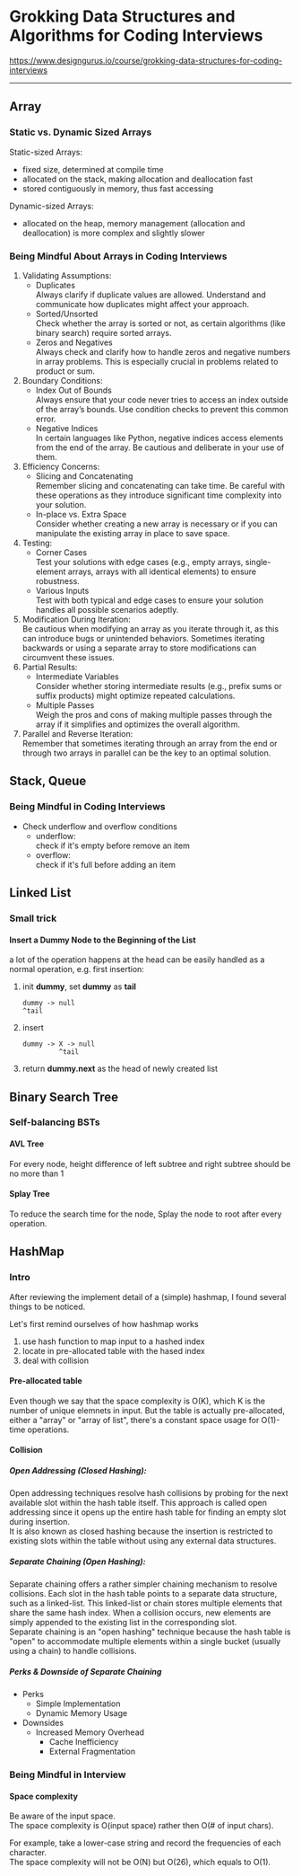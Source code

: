 # Grokking Data Structures and Algorithms for Coding Interviews
https://www.designgurus.io/course/grokking-data-structures-for-coding-interviews

---
## Array
### Static vs. Dynamic Sized Arrays
Static-sized Arrays: 
- fixed size, determined at compile time
- allocated on the stack, making allocation and deallocation fast
- stored contiguously in memory, thus fast accessing

Dynamic-sized Arrays:
- allocated on the heap, memory management (allocation and deallocation) is more complex and slightly slower

### Being Mindful About Arrays in Coding Interviews
1. Validating Assumptions:
    - Duplicates  
        Always clarify if duplicate values are allowed. Understand and communicate how duplicates might affect your approach.
    - Sorted/Unsorted  
        Check whether the array is sorted or not, as certain algorithms (like binary search) require sorted arrays.
    - Zeros and Negatives  
        Always check and clarify how to handle zeros and negative numbers in array problems. This is especially crucial in problems related to product or sum.
2. Boundary Conditions:
    - Index Out of Bounds  
        Always ensure that your code never tries to access an index outside of the array’s bounds. Use condition checks to prevent this common error.
    - Negative Indices  
        In certain languages like Python, negative indices access elements from the end of the array. Be cautious and deliberate in your use of them.
3. Efficiency Concerns:
    - Slicing and Concatenating  
        Remember slicing and concatenating can take  time. Be careful with these operations as they introduce significant time complexity into your solution.
    - In-place vs. Extra Space  
        Consider whether creating a new array is necessary or if you can manipulate the existing array in place to save space.
6. Testing:
    - Corner Cases  
        Test your solutions with edge cases (e.g., empty arrays, single-element arrays, arrays with all identical elements) to ensure robustness.
    - Various Inputs  
        Test with both typical and edge cases to ensure your solution handles all possible scenarios adeptly.
8. Modification During Iteration:  
    Be cautious when modifying an array as you iterate through it, as this can introduce bugs or unintended behaviors. Sometimes iterating backwards or using a separate array to store modifications can circumvent these issues.
10. Partial Results:  
    - Intermediate Variables  
        Consider whether storing intermediate results (e.g., prefix sums or suffix products) might optimize repeated calculations.
    - Multiple Passes  
        Weigh the pros and cons of making multiple passes through the array if it simplifies and optimizes the overall algorithm.
11. Parallel and Reverse Iteration:  
    Remember that sometimes iterating through an array from the end or through two arrays in parallel can be the key to an optimal solution.

## Stack, Queue
### Being Mindful in Coding Interviews
- Check underflow and overflow conditions
  - underflow:  
    check if it's empty before remove an item
  - overflow:  
    check if it's full before adding an item

## Linked List
### Small trick
#### Insert a Dummy Node to the Beginning of the List
a lot of the operation happens at the head can be easily handled as a normal operation, e.g. first insertion:
1. init **dummy**, set **dummy** as **tail**
    ```
    dummy -> null
    ^tail
    ```
2. insert
    ```
    dummy -> X -> null
             ^tail
    ```
3. return **dummy.next** as the head of newly created list

## Binary Search Tree
###  Self-balancing BSTs
#### AVL Tree
For every node, height difference of left subtree and right subtree should be no more than 1
#### Splay Tree
To reduce the search time for the node, Splay the node to root after every operation.

## HashMap
### Intro
After reviewing the implement detail of a (simple) hashmap, I found several things to be noticed.

Let's first remind ourselves of how hashmap works
1. use hash function to map input to a hashed index
2. locate in pre-allocated table with the hased index
3. deal with collision

#### Pre-allocated table
Even though we say that the space complexity is O(K), which K is the number of unique elemnets in input.
But the table is actually pre-allocated, either a "array" or "array of list", there's a constant space usage for O(1)-time operations.

#### Collision
##### Open Addressing (Closed Hashing):
Open addressing techniques resolve hash collisions by probing for the next available slot within the hash table itself. This approach is called open addressing since it opens up the entire hash table for finding an empty slot during insertion.  
It is also known as closed hashing because the insertion is restricted to existing slots within the table without using any external data structures.
##### Separate Chaining (Open Hashing):
Separate chaining offers a rather simpler chaining mechanism to resolve collisions. Each slot in the hash table points to a separate data structure, such as a linked-list. This linked-list or chain stores multiple elements that share the same hash index. When a collision occurs, new elements are simply appended to the existing list in the corresponding slot.  
Separate chaining is an "open hashing" technique because the hash table is "open" to accommodate multiple elements within a single bucket (usually using a chain) to handle collisions.
##### Perks & Downside of Separate Chaining
- Perks
  - Simple Implementation
  - Dynamic Memory Usage
- Downsides
  - Increased Memory Overhead
    - Cache Inefficiency
    - External Fragmentation

### Being Mindful in Interview
#### Space complexity
Be aware of the input space.  
The space complexity is O(input space) rather then O(# of input chars).  

For example, take a lower-case string and record the frequencies of each character.  
The space complexity will not be O(N) but O(26), which equals to O(1).
